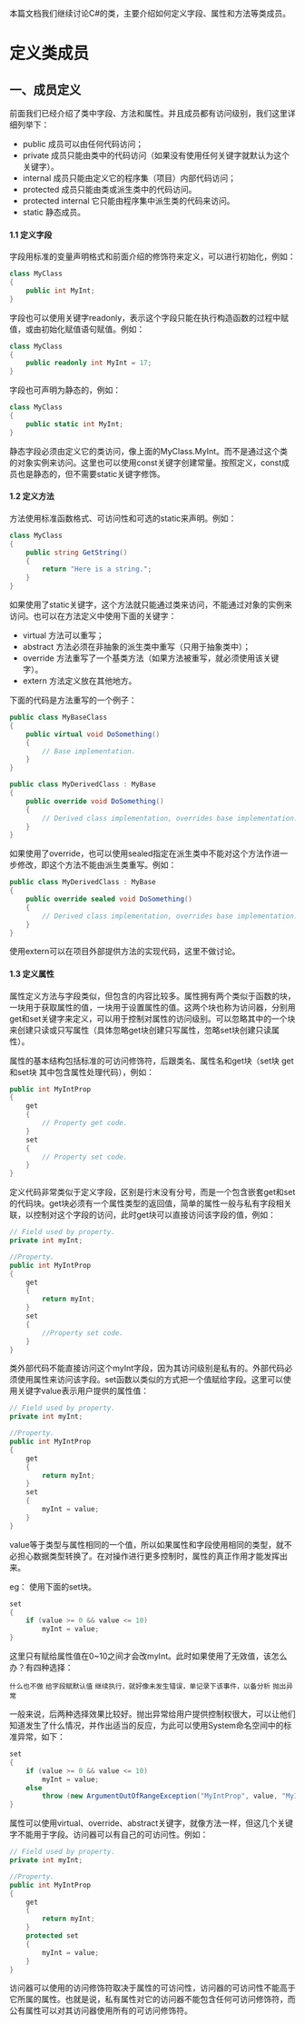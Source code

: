 本篇文档我们继续讨论C#的类，主要介绍如何定义字段、属性和方法等类成员。

# 定义类成员 #

## 一、成员定义 ##

前面我们已经介绍了类中字段、方法和属性。并且成员都有访问级别，我们这里详细列举下：

* public  成员可以由任何代码访问；
* private  成员只能由类中的代码访问（如果没有使用任何关键字就默认为这个关键字）。
* internal  成员只能由定义它的程序集（项目）内部代码访问；
* protected  成员只能由类或派生类中的代码访问。
* protected internal 它只能由程序集中派生类的代码来访问。
* static  静态成员。

#### 1.1 定义字段

字段用标准的变量声明格式和前面介绍的修饰符来定义，可以进行初始化，例如：

```csharp
class MyClass
{
	public int MyInt;
}
```

字段也可以使用关键字readonly，表示这个字段只能在执行构造函数的过程中赋值，或由初始化赋值语句赋值。例如：

```csharp
class MyClass
{
	public readonly int MyInt = 17;
}
```

字段也可声明为静态的，例如：

```csharp
class MyClass
{
	public static int MyInt;
}
```

静态字段必须由定义它的类访问，像上面的MyClass.MyInt。而不是通过这个类的对象实例来访问。这里也可以使用const关键字创建常量。按照定义，const成员也是静态的，但不需要static关键字修饰。

#### 1.2 定义方法

方法使用标准函数格式、可访问性和可选的static来声明。例如：

```csharp
class MyClass
{
	public string GetString()
	{
		return "Here is a string.";
	}
}
```

如果使用了static关键字，这个方法就只能通过类来访问，不能通过对象的实例来访问。也可以在方法定义中使用下面的关键字：

* virtual  方法可以重写；
* abstract  方法必须在非抽象的派生类中重写（只用于抽象类中）；
* override  方法重写了一个基类方法（如果方法被重写，就必须使用该关键字）。
* extern  方法定义放在其他地方。

下面的代码是方法重写的一个例子：

```csharp
public class MyBaseClass
{
	public virtual void DoSomething()
	{
		// Base implementation.
	}
}

public class MyDerivedClass : MyBase
{
	public override void DoSomething()
	{
		// Derived class implementation, overrides base implementation.
	}
}
```

如果使用了override，也可以使用sealed指定在派生类中不能对这个方法作进一步修改，即这个方法不能由派生类重写。例如：

```csharp
public class MyDerivedClass : MyBase
{
	public override sealed void DoSomething()
	{
		// Derived class implementation, overrides base implementation.
	}
}
```

使用extern可以在项目外部提供方法的实现代码，这里不做讨论。

#### 1.3 定义属性

属性定义方法与字段类似，但包含的内容比较多。属性拥有两个类似于函数的块，一块用于获取属性的值，一块用于设置属性的值。这两个块也称为访问器，分别用get和set关键字来定义，可以用于控制对属性的访问级别。可以忽略其中的一个块来创建只读或只写属性（具体忽略get块创建只写属性，忽略set块创建只读属性）。

属性的基本结构包括标准的可访问修饰符，后跟类名、属性名和get块（set块  get和set块 其中包含属性处理代码），例如：

```csharp
public int MyIntProp
{
	get
	{
		// Property get code.
	}
	set
	{
		// Property set code.
	}
}
```

定义代码非常类似于定义字段，区别是行末没有分号，而是一个包含嵌套get和set的代码块。get块必须有一个属性类型的返回值，简单的属性一般与私有字段相关联，以控制对这个字段的访问，此时get块可以直接访问该字段的值，例如：

```csharp
// Field used by property.
private int myInt;

//Property.
public int MyIntProp
{
	get
	{
		return myInt;
	}
	set
	{
		//Property set code.
	}
}
```

类外部代码不能直接访问这个myInt字段，因为其访问级别是私有的。外部代码必须使用属性来访问该字段。set函数以类似的方式把一个值赋给字段。这里可以使用关键字value表示用户提供的属性值：

```csharp
// Field used by property.
private int myInt;

//Property.
public int MyIntProp
{
	get
	{
		return myInt;
	}
	set
	{
		myInt = value;
	}
}
```

value等于类型与属性相同的一个值，所以如果属性和字段使用相同的类型，就不必担心数据类型转换了。在对操作进行更多控制时，属性的真正作用才能发挥出来。

eg： 使用下面的set块。

```csharp
set
{
	if (value >= 0 && value <= 10)
		myInt = value;
}
```

这里只有赋给属性值在0~10之间才会改myInt。此时如果使用了无效值，该怎么办？有四种选择：

`什么也不做`   `给字段赋默认值`   `继续执行，就好像未发生错误，单记录下该事件，以备分析`  `抛出异常`

一般来说，后两种选择效果比较好。抛出异常给用户提供控制权很大，可以让他们知道发生了什么情况，并作出适当的反应，为此可以使用System命名空间中的标准异常，如下：

```csharp
set
{
	if (value >= 0 && value <= 10)
		myInt = value;
	else
		throw (new ArgumentOutOfRangeException("MyIntProp", value, "MyIntProp must be assigned a value between 0 and 10."));
}
```

属性可以使用virtual、override、abstract关键字，就像方法一样，但这几个关键字不能用于字段。访问器可以有自己的可访问性。例如：

```csharp
// Field used by property.
private int myInt;

//Property.
public int MyIntProp
{
	get
	{
		return myInt;
	}
	protected set
	{
		myInt = value;
	}
}
```

访问器可以使用的访问修饰符取决于属性的可访问性，访问器的可访问性不能高于它所属的属性。也就是说，私有属性对它的访问器不能包含任何可访问修饰符，而公有属性可以对其访问器使用所有的可访问修饰符。



